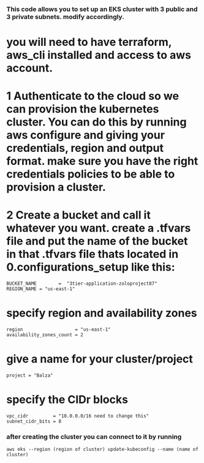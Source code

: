 ### This code allows you to set up an EKS cluster with 3 public and 3 private subnets. modify accordingly.
# you will need to have terraform, aws_cli installed and access to aws account.

# 1 Authenticate to the cloud so we can provision the kubernetes cluster. You can do this by running aws configure and giving your credentials, region and output format. make sure you have the right credentials policies to be able to provision a cluster.

# 2 Create a bucket and call it whatever you want. create a .tfvars file and put the name of the bucket in that .tfvars file thats located in 0.configurations_setup like this: 
```
BUCKET_NAME        =  "3tier-application-zoloproject87"
REGION_NAME = "us-east-1"
```
# specify region and availability zones
```
region                   = "us-east-1"
availability_zones_count = 2
```
# give a name for your cluster/project
```
project = "Balza"
```
# specify the CIDr blocks

```
vpc_cidr         = "10.0.0.0/16 need to change this"
subnet_cidr_bits = 8

```

### after creating the cluster you can connect to it by running
```
aws eks --region (region of cluster) update-kubeconfig --name (name of cluster)
```

